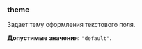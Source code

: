 ### theme

Задает тему оформления текстового поля.

<!-- props:start -->

**Допустимые значения:** `"default"`.

<!-- props:end -->
